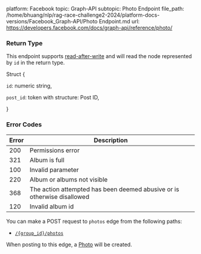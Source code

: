 platform: Facebook
topic: Graph-API
subtopic: Photo Endpoint
file_path: /home/bhuang/nlp/rag-race-challenge2-2024/platform-docs-versions/Facebook_Graph-API/Photo Endpoint.md
url: https://developers.facebook.com/docs/graph-api/reference/photo/

### Return Type

This endpoint supports [read-after-write](https://developers.facebook.com/docs/graph-api/advanced/#read-after-write) and will read the node represented by `id` in the return type.

Struct {

`id`: numeric string,

`post_id`: token with structure: Post ID,

}

### Error Codes

| Error | Description |
| --- | --- |
| 200 | Permissions error |
| 321 | Album is full |
| 100 | Invalid parameter |
| 220 | Album or albums not visible |
| 368 | The action attempted has been deemed abusive or is otherwise disallowed |
| 120 | Invalid album id |

You can make a POST request to `photos` edge from the following paths:

* [`/{group_id}/photos`](https://developers.facebook.com/docs/graph-api/reference/group/photos/)

When posting to this edge, a [Photo](https://developers.facebook.com/docs/graph-api/reference/photo/) will be created.
